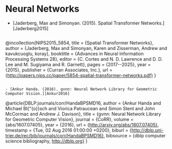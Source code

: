# Neural Networks

- [Jaderberg, Max and Simonyan. (2015). Spatial Transformer Networks.][Jaderberg2015]

  ```
@incollection{NIPS2015_5854,
title = {Spatial Transformer Networks},
author = {Jaderberg, Max and Simonyan, Karen and Zisserman, Andrew and kavukcuoglu, koray},
booktitle = {Advances in Neural Information Processing Systems 28},
editor = {C. Cortes and N. D. Lawrence and D. D. Lee and M. Sugiyama and R. Garnett},
pages = {2017--2025},
year = {2015},
publisher = {Curran Associates, Inc.},
url = {http://papers.nips.cc/paper/5854-spatial-transformer-networks.pdf}
}
  ```

- [Ankur Handa. (2016). gvnn: Neural Network Library for Geometric Computer Vision.][Ankur2016]

  ```
@article{DBLP:journals/corr/HandaBPSMD16,
  author    = {Ankur Handa and
               Michael Bl{\"{o}}sch and
               Viorica Patraucean and
               Simon Stent and
               John McCormac and
               Andrew J. Davison},
  title     = {gvnn: Neural Network Library for Geometric Computer Vision},
  journal   = {CoRR},
  volume    = {abs/1607.07405},
  year      = {2016},
  url       = {http://arxiv.org/abs/1607.07405},
  timestamp = {Tue, 02 Aug 2016 01:00:00 +0200},
  biburl    = {http://dblp.uni-trier.de/rec/bib/journals/corr/HandaBPSMD16},
  bibsource = {dblp computer science bibliography, http://dblp.org}
}
  ```
